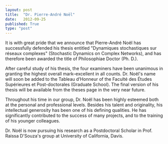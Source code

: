 ```yaml
---
layout: post
title:  "Dr. Pierre-André Noël"
date:   2012-09-25
published: True
type: "post"
---
```


It is with great pride that we announce that Pierre-André Noël has successfully defended his thesis entitled "Dynamiques stochastiques sur réseaux complexes" (Stochastic Dynamics on Complex Networks), and has therefore been awarded the title of Philosophiae Doctor (Ph. D.).


 After careful study of his thesis, the four examiners have been unanimous in granting the highest overall mark–excellent in all counts. Dr. Noël's name will soon be added to the Tableau d’Honneur of the Faculté des Études Supérieures et Post-doctorales (Graduate School). The final version of his thesis will be available from the theses page in the very near future.


 Throughout his time in our group, Dr. Noël has been highly esteemed both at the personal and professional levels. Besides his talent and originality, his intellectual generosity has been one of his defining qualities. He has significantly contributed to the success of many projects, and to the training of his younger colleagues.


 Dr. Noël is now pursuing his research as a Postdoctoral Scholar in Prof.
Raissa D'Souza's group at University of California, Davis.


